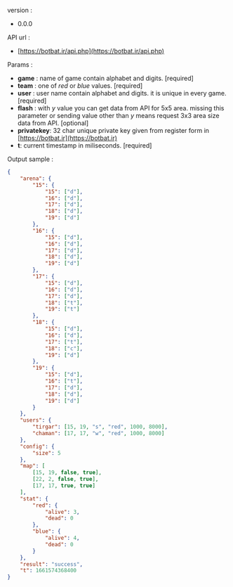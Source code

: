 version :
- 0.0.0

API url :
- [https://botbat.ir/api.php](https://botbat.ir/api.php)

Params :
- **game** : name of game contain alphabet and digits. [required]
- **team** : one of *red* or *blue* values. [required]
- **user** : user name contain alphabet and digits. it is unique in every game. [required]
- **flash** :	with *y* value you can get data from API for 5x5 area. missing this parameter or sending value other than *y* means request 3x3 area size data from API. [optional]
- **privatekey**: 32 char unique private key given from register form in [https://botbat.ir](https://botbat.ir)
- **t**: current timestamp in miliseconds. [required]

Output sample :

```json
{
    "arena": {
        "15": {
            "15": ["d"],
            "16": ["d"],
            "17": ["d"],
            "18": ["d"],
            "19": ["d"]
        },
        "16": {
            "15": ["d"],
            "16": ["d"],
            "17": ["d"],
            "18": ["d"],
            "19": ["d"]
        },
        "17": {
            "15": ["d"],
            "16": ["d"],
            "17": ["d"],
            "18": ["t"],
            "19": ["t"]
        },
        "18": {
            "15": ["d"],
            "16": ["d"],
            "17": ["t"],
            "18": ["c"],
            "19": ["d"]
        },
        "19": {
            "15": ["d"],
            "16": ["t"],
            "17": ["d"],
            "18": ["d"],
            "19": ["d"]
        }
    },
    "users": {
        "tirgar": [15, 19, "s", "red", 1000, 8000],
        "chaman": [17, 17, "w", "red", 1000, 8000]
    },
    "config": {
        "size": 5
    },
    "map": [
        [15, 19, false, true],
        [22, 2, false, true],
        [17, 17, true, true]
    ],
    "stat": {
        "red": {
            "alive": 3,
            "dead": 0
        },
        "blue": {
            "alive": 4,
            "dead": 0
        }
    },
    "result": "success",
    "t": 1661574368400
}
```
